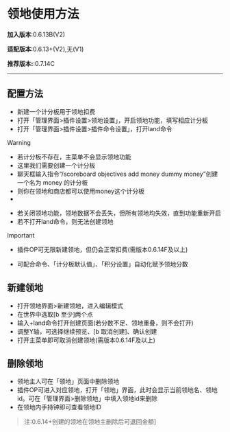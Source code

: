 # 领地使用方法
**加入版本**:0.6.13B(V2)

**适配版本**:0.6.13+(V2),无(V1)

**推荐版本:**:0.7.14C

---

## 配置方法
* 新建一个计分板用于领地扣费
* 打开「管理界面>插件设置>领地设置」，开启领地功能，填写相应计分板
* 打开「管理界面>插件设置>插件命令设置」，打开land命令

> [!WARNING] 
>- 若计分板不存在，主菜单不会显示领地功能
>- 这里我们需要创建一个计分板
>- 聊天框输入指令“/scoreboard objectives add money dummy money”创建一个名为 money 的计分板
>- 则你在领地和商店都可以使用money这个计分板
>- 
- 若关闭领地功能，领地数据不会丢失，但所有领地均失效，直到功能重新开启
- 若不打开land命令，则无法创建领地

> [!IMPORTANT]
>- 插件OP可无限新建领地，但仍会正常扣费(需版本0.6.14F及以上)
- 可配合命令、「计分板默认值」、「积分设置」自动化赋予领地分数

## 新建领地
* 打开领地界面>新建领地，进入编辑模式
* 在世界中选取[b 至少]两个点
* 输入+land命令打开创建页面(若分数不足、领地重叠，则不会打开)
* 调整Y轴，可选择继续预览、[b 取消创建]、确认创建
* 打开主菜单即可取消创建领地(需版本0.6.14F及以上)

## 删除领地
- 领地主人可在「领地」页面中删除领地
- 插件OP可进入对应领地，打开「领地」界面，此时会显示当前领地名、领地id。可在「管理界面>删除领地」中填入领地id来删除
- 在领地内手持钟即可查看领地ID

>注:0.6.14+创建的领地在领地主删除后可退回金额]
